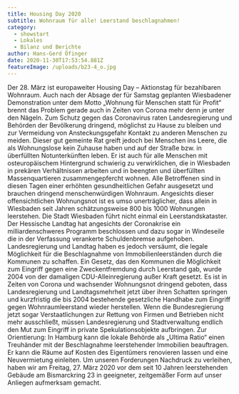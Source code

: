 ```yaml
---
title: Housing Day 2020
subtitle: Wohnraum für alle! Leerstand beschlagnahmen!
category:
  - showstart
  - Lokales
  - Bilanz und Berichte
author: Hans-Gerd Öfinger
date: 2020-11-30T17:53:54.881Z
featureImage: /uploads/b23-4_o.jpg
---
```

Der 28. März ist europaweiter Housing Day – Aktionstag für bezahlbaren Wohnraum. Auch nach der Absage der für Samstag geplanten Wiesbadener Demonstration unter dem Motto „Wohnung für Menschen statt für Profit“ brennt das Problem gerade auch in Zeiten von Corona mehr denn je unter den Nägeln.
Zum Schutz gegen das Coronavirus raten Landesregierung und Behörden der Bevölkerung dringend, möglichst zu Hause zu bleiben und zur Vermeidung von Ansteckungsgefahr Kontakt zu anderen Menschen zu meiden.
Dieser gut gemeinte Rat greift jedoch bei Menschen ins Leere, die als Wohnungslose kein Zuhause haben und auf der Straße bzw. in überfüllten Notunterkünften leben. Er ist auch für alle Menschen mit osteuropäischem Hintergrund schwierig zu verwirklichen, die in Wiesbaden in prekären Verhältnissen arbeiten und in beengten und überfüllten Massenquartieren zusammengepfercht wohnen. Alle Betroffenen sind in diesen Tagen einer erhöhten gesundheitlichen Gefahr ausgesetzt und brauchen dringend menschenwürdigen Wohnraum. Angesichts dieser offensichtlichen Wohnungsnot ist es umso unerträglicher, dass allein in Wiesbaden seit Jahren schätzungsweise 800 bis 1000 Wohnungen leerstehen. Die Stadt Wiesbaden führt nicht einmal ein Leerstandskataster.
Der Hessische Landtag hat angesichts der Coronakrise ein milliardenschweres Programm beschlossen und dazu sogar in Windeseile die in der Verfassung verankerte Schuldenbremse aufgehoben. Landesregierung und Landtag haben es jedoch versäumt, die legale Möglichkeit für die Beschlagnahme von Immobilienleerständen durch die Kommunen zu schaffen. Ein Gesetz, das den Kommunen die Möglichkeit zum Eingriff gegen eine Zweckentfremdung durch Leerstand gab, wurde 2004 von der damaligen CDU-Alleinregierung außer Kraft gesetzt.
Es ist in Zeiten von Corona und wachsender Wohnungsnot dringend geboten, dass Landesregierung und Landtagsmehrheit jetzt über ihren Schatten springen und kurzfristig die bis 2004 bestehende gesetzliche Handhabe zum Eingriff gegen Wohnraumleerstand wieder herstellen. Wenn die Bundesregierung jetzt sogar Verstaatlichungen zur Rettung von Firmen und Betrieben nicht mehr ausschließt, müssen Landesregierung und Stadtverwaltung endlich den Mut zum Eingriff in private Spekulationsobjekte aufbringen. Zur Orientierung: In Hamburg kann die lokale Behörde als „Ultima Ratio“ einen Treuhänder mit der Beschlagnahme leerstehender Immobilien beauftragen. Er kann die Räume auf Kosten des Eigentümers renovieren lassen und eine Neuvermietung einleiten.
Um unseren Forderungen Nachdruck zu verleihen, haben wir am Freitag, 27. März 2020 vor dem seit 10 Jahren leerstehenden Gebäude am Bismarckring 23 in geeigneter, zeitgemäßer Form auf unser Anliegen aufmerksam gemacht.